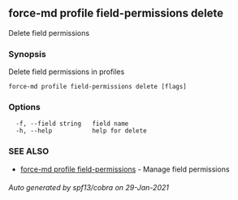 ## force-md profile field-permissions delete

Delete field permissions

### Synopsis

Delete field permissions in profiles

```
force-md profile field-permissions delete [flags]
```

### Options

```
  -f, --field string   field name
  -h, --help           help for delete
```

### SEE ALSO

* [force-md profile field-permissions](force-md_profile_field-permissions.md)	 - Manage field permissions

###### Auto generated by spf13/cobra on 29-Jan-2021
